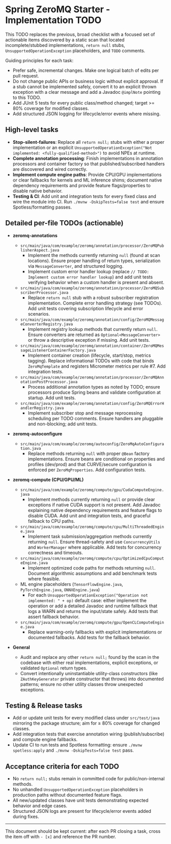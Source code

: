 # Spring ZeroMQ Starter - Implementation TODO

This TODO replaces the previous, broad checklist with a focused set of actionable items discovered by a static scan that located incomplete/stubbed implementations, `return null` stubs, `UnsupportedOperationException` placeholders, and `TODO` comments.

Guiding principles for each task:
- Prefer safe, incremental changes. Make one logical batch of edits per pull request.
- Do not change public APIs or business logic without explicit approval. If a stub cannot be implemented safely, convert it to an explicit thrown exception with a clear message and add a Javadoc `@implNote` pointing to this TODO.
- Add JUnit 5 tests for every public class/method changed; target >= 80% coverage for modified classes.
- Add structured JSON logging for lifecycle/error events where missing.

## High-level tasks
- **Stop-silent-failures**: Replace all `return null;` stubs with either a proper implementation or an explicit `UnsupportedOperationException("Not implemented: <fully-qualified-method>")` to avoid NPEs at runtime.
- **Complete annotation processing**: Finish implementations in annotation processors and container factory so that published/subscribed handlers are discovered and wired correctly.
- **Implement compute engine paths**: Provide CPU/GPU implementations or clear fallbacks for kernels and ML inference shims; document native dependency requirements and provide feature flags/properties to disable native behavior.
- **Testing & CI**: Add unit and integration tests for every fixed class and wire the module into CI. Run `./mvnw -DskipTests=false test` and ensure Spotless/formatting passes.

## Detailed per-file TODOs (actionable)

- **zeromq-annotations**
  - `src/main/java/com/example/zeromq/annotation/processor/ZeroMQPublisherAspect.java`
    - Implement the methods currently returning `null` (found at scan locations). Ensure proper handling of return types, serialization via `MessageConverter`, and structured logging.
    - Implement custom error handler lookup (replace `// TODO: Implement custom error handler lookup`) and add unit tests verifying behavior when a custom handler is present and absent.
  - `src/main/java/com/example/zeromq/annotation/processor/ZeroMQSubscriberProcessor.java`
    - Replace `return null` stub with a robust subscriber registration implementation. Complete error handling strategy (see TODOs). Add unit tests covering subscription lifecycle and error scenarios.
  - `src/main/java/com/example/zeromq/annotation/config/ZeroMQMessageConverterRegistry.java`
    - Implement registry lookup methods that currently return `null`. Ensure converters are returned as `Optional<MessageConverter>` or throw a descriptive exception if missing. Add unit tests.
  - `src/main/java/com/example/zeromq/annotation/container/ZeroMQMessageListenerContainerFactory.java`
    - Implement container creation (lifecycle, start/stop, metrics tagging). Replace informational TODOs with code that binds `ZeroMqTemplate` and registers Micrometer metrics per rule #7. Add integration tests.
  - `src/main/java/com/example/zeromq/annotation/processor/ZeroMQAnnotationPostProcessor.java`
    - Process additional annotation types as noted by TODO; ensure processors produce Spring beans and validate configuration at startup. Add unit tests.
  - `src/main/java/com/example/zeromq/annotation/config/ZeroMQErrorHandlerRegistry.java`
    - Implement subscriber stop and message reprocessing scheduling per TODO comments. Ensure handlers are pluggable and non-blocking; add unit tests.

- **zeromq-autoconfigure**
  - `src/main/java/com/example/zeromq/autoconfig/ZeroMqAutoConfiguration.java`
    - Replace methods returning `null` with proper `@Bean` factory implementations. Ensure beans are conditional on properties and profiles (dev/prod) and that CURVE/secure configuration is enforced per `ZeroMqProperties`. Add configuration tests.

- **zeromq-compute (CPU/GPU/ML)**
  - `src/main/java/com/example/zeromq/compute/gpu/CudaComputeEngine.java`
    - Implement methods currently returning `null` or provide clear exceptions if native CUDA support is not present. Add Javadoc explaining native dependency requirements and feature flags to disable CUDA. Add unit and integration tests, and graceful fallback to CPU paths.
  - `src/main/java/com/example/zeromq/compute/cpu/MultiThreadedEngine.java`
    - Implement task submission/aggregation methods currently returning `null`. Ensure thread-safety and use `ConcurrencyUtils` and `WorkerManager` where applicable. Add tests for concurrency correctness and timeouts.
  - `src/main/java/com/example/zeromq/compute/cpu/OptimizedCpuComputeEngine.java`
    - Implement optimized code paths for methods returning `null`. Document algorithmic assumptions and add benchmark tests where feasible.
  - ML engine placeholders (`TensorFlowEngine.java`, `PyTorchEngine.java`, `ONNXEngine.java`)
    - For each `UnsupportedOperationException("Operation not implemented: " + op)` default case: either implement the operation or add a detailed Javadoc and runtime fallback that logs a WARN and returns the input/state safely. Add tests that assert fallback behavior.
  - `src/main/java/com/example/zeromq/compute/gpu/OpenCLComputeEngine.java`
    - Replace warning-only fallbacks with explicit implementations or documented fallbacks. Add tests for the fallback behavior.

- **General**
  - Audit and replace any other `return null;` found by the scan in the codebase with either real implementations, explicit exceptions, or validated `Optional` return types.
  - Convert intentionally uninstantiable utility-class constructors (like `ZAuthKeyGenerator` private constructor that throws) into documented patterns; ensure no other utility classes throw unexpected exceptions.

## Testing & Release tasks
- Add or update unit tests for every modified class under `src/test/java` mirroring the package structure; aim for ≥ 80% coverage for changed classes.
- Add integration tests that exercise annotation wiring (publish/subscribe) and compute engine fallbacks.
- Update CI to run tests and Spotless formatting: ensure `./mvnw spotless:apply` and `./mvnw -DskipTests=false test` pass.

## Acceptance criteria for each TODO
- No `return null;` stubs remain in committed code for public/non-internal methods.
- No unhandled `UnsupportedOperationException` placeholders in production paths without documented feature flags.
- All new/updated classes have unit tests demonstrating expected behavior and edge cases.
- Structured JSON logs are present for lifecycle/error events added during fixes.

---

This document should be kept current: after each PR closing a task, cross the item off with `- [x]` and reference the PR number. 